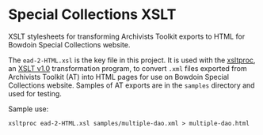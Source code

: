 # Special Collections XSLT

XSLT stylesheets for transforming Archivists Toolkit exports to HTML for Bowdoin Special Collections website.

The `ead-2-HTML.xsl` is the key file in this project. It is used with the [xsltproc](at_eadToHTML.xsl), an [XSLT v1.0](https://www.w3.org/TR/xslt) transformation program, to convert `.xml` files exported
from Archivists Toolkit (AT) into HTML pages for use on Bowdoin Special Collections website. Samples of AT exports are in the `samples` directory and used for testing.

Sample use:
```
xsltproc ead-2-HTML.xsl samples/multiple-dao.xml > multiple-dao.html
```
